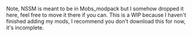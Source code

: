 Note, NSSM is meant to be in Mobs_modpack but I somehow dropped it here, feel free to move it there if you can.
This is a WIP because I haven't finished adding my mods, I recommend you don't download this for now, it's incomplete.
